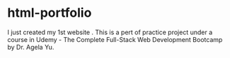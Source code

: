 # html-portfolio
I just created my 1st website . This is a pert of practice project under a course in Udemy - The Complete Full-Stack Web Development Bootcamp by Dr. Agela Yu.
